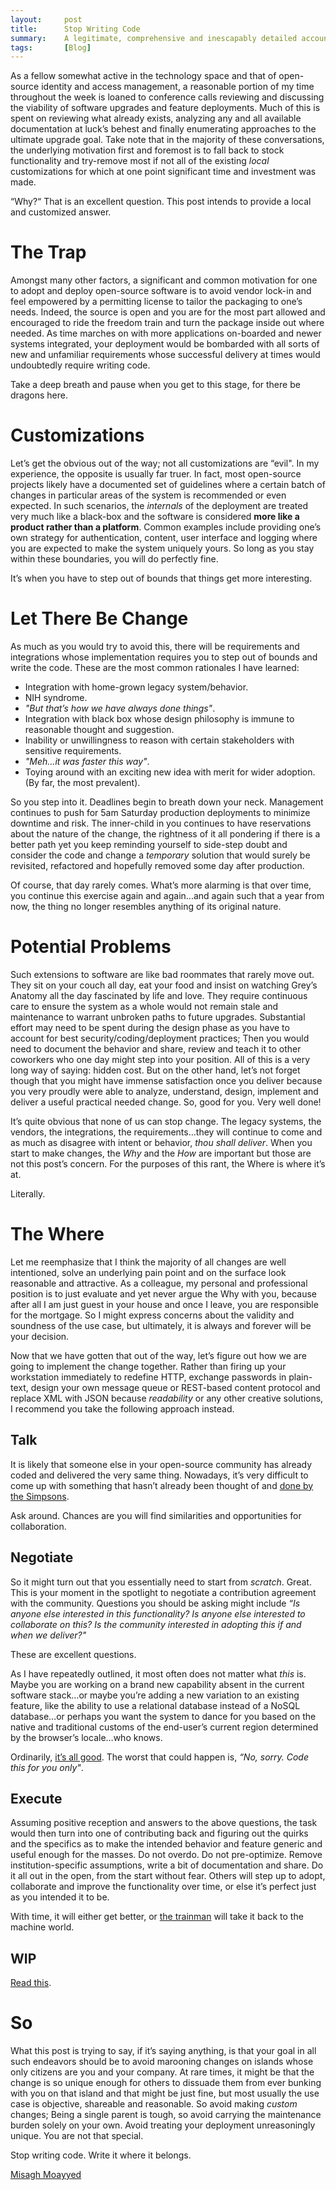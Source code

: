 ```yaml
---
layout:     post
title:      Stop Writing Code
summary:    A legitimate, comprehensive and inescapably detailed account of the spiderweb of deceit in today’s technology scene; The open-source software ecosystem where victims fall prey to the Goldilocks Syndrome of software customizations and home-grown functionality. This guide aims to uncover the deepest darkest secrets of this treacherous path and yet intentionally offers no hopes or viable solutions at all…except one.
tags:       [Blog]
---
```


As a fellow somewhat active in the technology space and that of open-source identity and access management, a reasonable portion of my time throughout the week is loaned to conference calls reviewing and discussing the viability of software upgrades and feature deployments. Much of this is spent on reviewing what already exists, analyzing any and all available documentation at luck’s behest and finally enumerating approaches to the ultimate upgrade goal. Take note that in the majority of these conversations, the underlying motivation first and foremost is to fall back to stock functionality and try-remove most if not all of the existing *local* customizations for which at one point significant time and investment was made. 

 “Why?“ That is an excellent question. This post intends to provide a local and customized answer.

# The Trap

Amongst many other factors, a significant and common motivation for one to adopt and deploy open-source software is to avoid vendor lock-in and feel empowered by a permitting license to tailor the packaging to one’s needs. Indeed, the source is open and you are for the most part allowed and encouraged to ride the freedom train and turn the package inside out where needed. As time marches on with more applications on-boarded and newer systems integrated, your deployment would be bombarded with all sorts of new and unfamiliar requirements whose successful delivery at times would undoubtedly require writing code.

Take a deep breath and pause when you get to this stage, for there be dragons here. 

# Customizations

Let’s get the obvious out of the way; not all customizations are “evil". In my experience, the opposite is usually far truer. In fact, most open-source projects likely have a documented set of guidelines where a certain batch of changes in particular areas of the system is recommended or even expected. In such scenarios, the *internals* of the deployment are treated very much like a black-box and the software is considered **more like a product rather than a platform**. Common examples include providing one’s  own strategy for authentication, content, user interface and logging where you are expected to make the system uniquely yours. So long as you stay within these boundaries, you will do perfectly fine. 

It’s when you have to step out of bounds that things get more interesting.

# Let There Be Change

As much as you would try to avoid this, there will be requirements and integrations whose implementation requires you to step out of bounds and write the code. These are the most common rationales I have learned:

-	Integration with home-grown legacy system/behavior.
-	NIH syndrome.
-	*"But that’s how we have always done things"*.
-	Integration with black box whose design philosophy is immune to reasonable thought and suggestion.
-	Inability or unwillingness to reason with certain stakeholders with sensitive requirements.
-	*"Meh…it was faster this way"*.
-	Toying around with an exciting new idea with merit for wider adoption. (By far, the most prevalent).

So you step into it. Deadlines begin to breath down your neck. Management continues to push for 5am Saturday production deployments to minimize downtime and risk. The inner-child in you continues to have reservations about the nature of the change, the rightness of it all pondering if there is a better path yet you keep reminding yourself to side-step doubt and consider the code and change a *temporary* solution that would surely be revisited, refactored and hopefully removed some day after production.

Of course, that day rarely comes. What’s more alarming is that over time, you continue this exercise again and again...and again such that a year from now, the thing no longer resembles anything of its original nature.

# Potential Problems

Such extensions to software are like bad roommates that rarely move out. They sit on your couch all day, eat your food and insist on watching Grey’s Anatomy all the day fascinated by life and love. They require continuous care to ensure the system as a whole would not remain stale and maintenance to warrant unbroken paths to future upgrades. Substantial effort may need to be spent during the design phase as you have to account for best security/coding/deployment practices; Then you would need to document the behavior and share, review and teach it to other coworkers who one day might step into your position. All of this is a very long way of saying: hidden cost. 
But on the other hand, let’s not forget though that you might have immense satisfaction once you deliver because you very proudly were able to analyze, understand, design, implement and deliver a useful practical needed change. So, good for you. Very well done!

It’s quite obvious that none of us can stop change. The legacy systems, the vendors, the integrations, the requirements…they will continue to come and as much as disagree with intent or behavior, *thou shall deliver*. When you start to make changes, the *Why* and the *How* are important but those are not this post’s concern. For the purposes of this rant, the Where is where it’s at. 

Literally. 

# The Where

Let me reemphasize that I think the majority of all changes are well intentioned, solve an underlying pain point and on the surface look reasonable and attractive. As a colleague, my personal and professional position is to just evaluate and yet never argue the Why with you, because after all I am just guest in your house and once I leave, you are responsible for the mortgage. So I might express concerns about the validity and soundness of the use case, but ultimately, it is always and forever will be your decision. 

Now that we have gotten that out of the way, let’s figure out how we are going to implement the change together. Rather than firing up your workstation immediately to redefine HTTP, exchange passwords in plain-text, design your own message queue or REST-based content protocol and replace XML with JSON because *readability* or any other creative solutions, I recommend you take the following approach instead.

## Talk

It is likely that someone else in your open-source community has already coded and delivered the very same thing. Nowadays, it’s very difficult to come up with something that hasn’t already been thought of and [done by the Simpsons]( https://www.wikiwand.com/en/Simpsons_Already_Did_It).

Ask around. Chances are you will find similarities and opportunities for collaboration.

## Negotiate

So it might turn out that you essentially need to start from *scratch*. Great. This is your moment in the spotlight to negotiate a contribution agreement with the community. Questions you should be asking might include *“Is anyone else interested in this functionality? Is anyone else interested to collaborate on this? Is the community interested in adopting this if and when we deliver?"*

These are excellent questions.

As I have repeatedly outlined, it most often does not matter what *this* is. Maybe you are working on a brand new capability absent in the current software stack…or maybe you’re adding a new variation to an existing feature, like the ability to use a relational database instead of a NoSQL database…or perhaps you want the system to dance for you based on the native and traditional customs of the end-user’s current region determined by the browser’s locale…who knows. 

Ordinarily, [it’s all good]( https://apereo.github.io/2017/02/18/onthe-theoryof-possibility/). The worst that could happen is, *“No, sorry. Code this for you only"*. 

## Execute

Assuming positive reception and answers to the above questions, the task would then turn into one of contributing back and figuring out the quirks and the specifics as to make the intended behavior and feature generic and useful enough for the masses. Do not overdo. Do not pre-optimize. Remove institution-specific assumptions, write a bit of documentation and share. Do it all out in the open, from the start without fear. Others will step up to adopt, collaborate and improve the functionality over time, or else it’s perfect just as you intended it to be. 

With time, it will either get better, or [the trainman]( http://matrix.wikia.com/wiki/The_Trainman) will take it back to the machine world.

## WIP

[Read this](https://ben.straub.cc/2015/04/02/wip-pull-request/).

# So

What this post is trying to say, if it’s saying anything, is that your goal in all such endeavors should be to avoid marooning changes on islands whose only citizens are you and your company. At rare times, it might be that the change is so unique enough for others to dissuade them from ever bunking with you on that island and that might be just fine, but most usually the use case is objective, shareable and reasonable. So avoid making *custom* changes; Being a single parent is tough, so avoid carrying the maintenance burden solely on your own. Avoid treating your deployment unreasoningly unique. You are not that special.

Stop writing code. Write it where it belongs.

[Misagh Moayyed](https://twitter.com/misagh84)